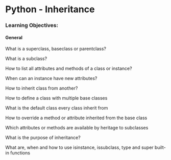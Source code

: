 #  Python - Inheritance


### Learning Objectives:
#### General
What is a superclass, baseclass or parentclass?

What is a subclass?

How to list all attributes and methods of a class or instance?

When can an instance have new attributes?

How to inherit class from another?

How to define a class with multiple base classes

What is the default class every class inherit from

How to override a method or attribute inherited from the base class

Which attributes or methods are available by heritage to subclasses

What is the purpose of inheritance?

What are, when and how to use isinstance, issubclass, type and super built-in functions
